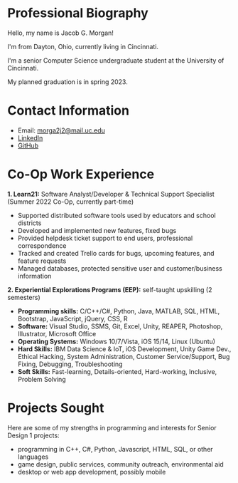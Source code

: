 # **Professional Biography**
Hello, my name is Jacob G. Morgan!

I'm from Dayton, Ohio, currently living in Cincinnati.

I'm a senior Computer Science undergraduate student at the University of Cincinnati.

My planned graduation is in spring 2023.

# **Contact Information**
- Email: morga2j2@mail.uc.edu
- [LinkedIn](https://linkedin.com/in/jgmorgan97)
- [GitHub](https://github.com/Jmorgan97)

# **Co-Op Work Experience**
**1. Learn21:** Software Analyst/Developer & Technical Support Specialist (Summer 2022 Co-Op, currently part-time)
- Supported distributed software tools used by educators and school districts
- Developed and implemented new features, fixed bugs
- Provided helpdesk ticket support to end users, professional correspondence
- Tracked and created Trello cards for bugs, upcoming features, and feature requests
- Managed databases, protected sensitive user and customer/business information

**2. Experiential Explorations Programs (EEP):** self-taught upskilling (2 semesters)

- **Programming skills:** C/C++/C#, Python, Java, MATLAB, SQL, HTML, Bootstrap, JavaScript, jQuery, CSS, R
- **Software:** Visual Studio, SSMS, Git, Excel, Unity, REAPER, Photoshop, Illustrator, Microsoft Office
- **Operating Systems:** Windows 10/7/Vista, iOS 15/14, Linux (Ubuntu)
- **Hard Skills:** IBM Data Science & IoT, iOS Development, Unity Game Dev., Ethical Hacking, System Administration, Customer Service/Support, Bug Fixing, Debugging, Troubleshooting
- **Soft Skills:** Fast-learning, Details-oriented, Hard-working, Inclusive, Problem Solving 

# **Projects Sought**
Here are some of my strengths in programming and interests for Senior Design 1 projects:
- programming in C++, C#, Python, Javascript, HTML, SQL, or other languages
- game design, public services, community outreach, environmental aid
- desktop or web app development, possibly mobile
